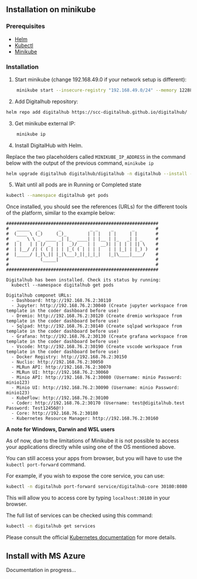 ## Installation on minikube

### Prerequisites 
- [Helm](https://helm.sh/docs/intro/install/)
- [Kubectl](https://kubernetes.io/docs/tasks/tools/#kubectl)
- [Minikube](https://minikube.sigs.k8s.io/docs/start/)

### Installation

1) Start minikube (change 192.168.49.0 if your network setup is different):
```sh
    minikube start --insecure-registry "192.168.49.0/24" --memory 12288 --cpus 4
```

2) Add Digitalhub repository:
```sh
helm repo add digitalhub https://scc-digitalhub.github.io/digitalhub/
```

3) Get minikube external IP:
```sh
    minikube ip
```

4) Install DigitalHub with Helm.

Replace the two placeholders called `MINIKUBE_IP_ADDRESS` in the command below with the output of the previous command, `minikube ip`
```sh
helm upgrade digitalhub digitalhub/digitalhub -n digitalhub --install --create-namespace --set global.registry.url="MINIKUBE_IP_ADDRESS" --set global.externalHostAddress="MINIKUBE_IP_ADDRESS" --timeout 45m0s
```

5) Wait until all pods are in Running or Completed state
```sh
kubectl --namespace digitalhub get pods
```

Once installed, you should see the references (URLs) for the different tools of the platform, similar to the example below:
```
##########################################################
#   _____   _       _           _ _     _       _        #
#  (____ \ (_)     (_)_        | | |   | |     | |       #
#   _   \ \ _  ____ _| |_  ____| | |__ | |_   _| | _     #
#  | |   | | |/ _  | |  _)/ _  | |  __)| | | | | || \    #
#  | |__/ /| ( ( | | | |_( ( | | | |   | | |_| | |_) )   #
#  |_____/ |_|\_|| |_|\___)_||_|_|_|   |_|\____|____/    #
#            (_____|                                     #
#                                                        #
##########################################################

Digitalhub has been installed. Check its status by running:
  kubectl --namespace digitalhub get pods

Digitalhub componet URLs:
  - Dashboard: http://192.168.76.2:30110
  - Jupyter: http://192.168.76.2:30040 (Create jupyter workspace from template in the coder dashboard before use)
  - Dremio: http://192.168.76.2:30120 (Create dremio workspace from template in the coder dashboard before use)
  - Sqlpad: http://192.168.76.2:30140 (Create sqlpad workspace from template in the coder dashboard before use)
  - Grafana: http://192.168.76.2:30130 (Create grafana workspace from template in the coder dashboard before use)
  - Vscode: http://192.168.76.2:30190 (Create vscode workspace from template in the coder dashboard before use)
  - Docker Registry: http://192.168.76.2:30150
  - Nuclio: http://192.168.76.2:30050
  - MLRun API: http://192.168.76.2:30070
  - MLRun UI: http://192.168.76.2:30060
  - Minio API: http://192.168.76.2:30080 (Username: minio Password: minio123)
  - Minio UI: http://192.168.76.2:30090 (Username: minio Password: minio123)
  - KubeFlow: http://192.168.76.2:30100
  - Coder: http://192.168.76.2:30170 (Username: test@digitalhub.test Password: Test12456@!)
  - Core: http://192.168.76.2:30180
  - Kubernetes Resource Manager: http://192.168.76.2:30160
```  

**A note for Windows, Darwin and WSL users**  

As of now, due to the limitations of Minikube it is not possible to access your applications directly while using one of the OS mentioned above.  

You can still access your apps from browser, but you will have to use the `kubectl port-forward` command.  

For example, if you wish to expose the core service, you can use:
```sh
kubectl -n digitalhub port-forward service/digitalhub-core 30180:8080
```  
This will allow you to access core by typing `localhost:30180` in your browser.

The full list of services can be checked using this command:
```sh
kubectl -n digitalhub get services
```  

Please consult the official [Kubernetes documentation](https://kubernetes.io/docs/reference/kubectl/generated/kubectl_port-forward/) for more details.


## Install with MS Azure

Documentation in progress...
